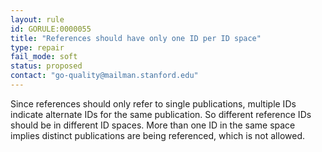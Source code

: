 ```yaml
---
layout: rule
id: GORULE:0000055
title: "References should have only one ID per ID space"
type: repair
fail_mode: soft
status: proposed
contact: "go-quality@mailman.stanford.edu"
---
```

Since references should only refer to single publications, multiple IDs indicate
alternate IDs for the same publication. So different reference IDs should be in
different ID spaces. More than one ID in the same space implies distinct publications
are being referenced, which is not allowed.
